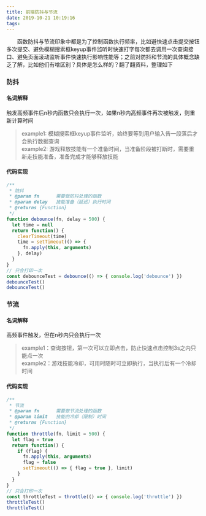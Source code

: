 ```yaml
---
title: 前端防抖与节流
date: 2019-10-21 10:19:16
tags:
---
```


&emsp;&emsp;函数防抖与节流印象中都是为了控制函数执行频率，比如避快速点击提交按钮多次提交、避免模糊搜索框keyup事件监听时快速打字每次都去调用一次查询接口、避免页面滚动监听事件快速执行影响性能等；之前对防抖和节流的具体概念缺乏了解，比如他们有啥区别？具体是怎么样的？翻了翻资料，整理如下

### 防抖

#### 名词解释
触发高频事件后n秒内函数只会执行一次，如果n秒内高频事件再次被触发，则重新计算时间
> example1: 模糊搜索框keyup事件监听，始终要等到用户输入告一段落后才会执行数据查询  
> example2: 游戏释放技能有一个准备时间，当准备阶段被打断时，需要重新走技能准备，准备完成才能够释放技能

#### 代码实现
```javascript
/**
 * 防抖
 * @param fn      需要做防抖处理的函数
 * @param delay   技能准备（延迟）执行时间
 * @returns {Function}
 */
function debounce(fn, delay = 500) {
  let time = null
  return function() {
    clearTimeout(time)
    time = setTimeout(() => {
      fn.apply(this, arguments)
    }, delay)
  }
}
// 只会打印一次
const debounceTest = debounce(() => { console.log('debounce') })
debounceTest()
debounceTest()
```

### 节流
#### 名词解释
高频事件触发，但在n秒内只会执行一次
> example1：查询按钮，第一次可以立即点击，防止快速点击控制3s之内只能点一次  
> example2：游戏技能冷却，可用时随时可立即执行，当执行后有一个冷却时间

#### 代码实现
```javascript
/**
 * 节流
 * @param fn      需要做节流处理的函数
 * @param limit   技能的冷却（限制）时间
 * @returns {Function}
 */
function throttle(fn, limit = 500) {
  let flag = true
  return function() {
    if (flag) {
      fn.apply(this, arguments)
      flag = false
      setTimeout(() => { flag = true }, limit)
    }
  }
}
// 只会打印一次
const throttleTest = throttle(() => { console.log('throttle') })
throttleTest()
throttleTest()
```
